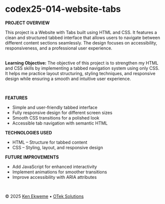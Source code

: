 # codex25-014-website-tabs

<p><strong>PROJECT OVERVIEW</strong></p>
This project is a Website with Tabs built using HTML and CSS. It features a clean and structured tabbed interface that allows users to navigate between different content sections seamlessly. The design focuses on accessibility, responsiveness, and a professional user experience.
<br><br>
<p><strong>Learning Objective:</strong> The objective of this project is to strengthen my HTML and CSS skills by implementing a tabbed navigation system using only CSS. It helps me practice layout structuring, styling techniques, and responsive design while ensuring a smooth and intuitive user experience.</p>
<br>
<p><strong>FEATURES</strong></p>
<ul>
  <li>Simple and user-friendly tabbed interface</li>
  <li>Fully responsive design for different screen sizes</li>
  <li>Smooth CSS transitions for a polished look</li>
  <li>Accessible tab navigation with semantic HTML</li>
</ul>
<p><strong>TECHNOLOGIES USED</strong></p>
<ul>
  <li>HTML – Structure for tabbed content</li>
  <li>CSS – Styling, layout, and responsive design</li>
</ul>
<p><strong>FUTURE IMPROVEMENTS</strong></p>
<ul>
  <li>Add JavaScript for enhanced interactivity</li>
  <li>Implement animations for smoother transitions</li>
  <li>Improve accessibility with ARIA attributes</li>
</ul>
<br>
<footer>
    <p>&copy; 2025 <a href="https://www.linkedin.com/in/ekweme-ken" target="_blank">Ken Ekweme</a> &bull; <a href="https://www.oteksolutions.net" target="_blank">OTek Solutions</a></p>
</footer>
